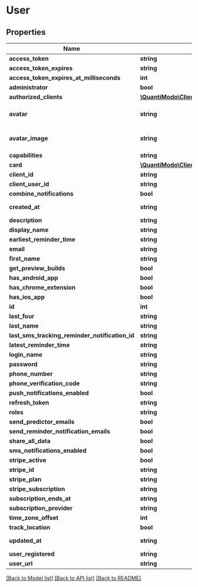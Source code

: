 # User

## Properties
Name | Type | Description | Notes
------------ | ------------- | ------------- | -------------
**access_token** | **string** | User access token | 
**access_token_expires** | **string** | Ex: 2018-08-08 02:41:19 | [optional] 
**access_token_expires_at_milliseconds** | **int** | Ex: 1533696079000 | [optional] 
**administrator** | **bool** | Is user administrator | 
**authorized_clients** | [**\QuantiModo\Client\Model\AuthorizedClients**](AuthorizedClients.md) |  | [optional] 
**avatar** | **string** | Ex: https://lh6.googleusercontent.com/-BHr4hyUWqZU/AAAAAAAAAAI/AAAAAAAIG28/2Lv0en738II/photo.jpg?sz&#x3D;50 | [optional] 
**avatar_image** | **string** | Ex: https://lh6.googleusercontent.com/-BHr4hyUWqZU/AAAAAAAAAAI/AAAAAAAIG28/2Lv0en738II/photo.jpg?sz&#x3D;50 | [optional] 
**capabilities** | **string** | Ex: a:1:{s:13:\&quot;administrator\&quot;;b:1;} | [optional] 
**card** | [**\QuantiModo\Client\Model\Card**](Card.md) | Avatar and info | [optional] 
**client_id** | **string** | Ex: quantimodo | [optional] 
**client_user_id** | **string** | Ex: 118444693184829555362 | [optional] 
**combine_notifications** | **bool** | Ex: 1 | [optional] 
**created_at** | **string** | When the record was first created. Use UTC ISO 8601 YYYY-MM-DDThh:mm:ss datetime format | [optional] 
**description** | **string** | Your bio will be displayed on your published studies | [optional] 
**display_name** | **string** | User display name | 
**earliest_reminder_time** | **string** | Earliest time user should get notifications. Ex: 05:00:00 | [optional] 
**email** | **string** | User email | 
**first_name** | **string** | Ex: Mike | [optional] 
**get_preview_builds** | **bool** | Ex: false | [optional] 
**has_android_app** | **bool** | Ex: false | [optional] 
**has_chrome_extension** | **bool** | Ex: false | [optional] 
**has_ios_app** | **bool** | Ex: false | [optional] 
**id** | **int** | User id | 
**last_four** | **string** | Ex: 2009 | [optional] 
**last_name** | **string** | Ex: Sinn | [optional] 
**last_sms_tracking_reminder_notification_id** | **string** | Ex: 1 | [optional] 
**latest_reminder_time** | **string** | Latest time user should get notifications. Ex: 23:00:00 | [optional] 
**login_name** | **string** | User login name | 
**password** | **string** | Ex: PASSWORD | [optional] 
**phone_number** | **string** | Ex: 618-391-0002 | [optional] 
**phone_verification_code** | **string** | Ex: 1234 | [optional] 
**push_notifications_enabled** | **bool** | Ex: 1 | [optional] 
**refresh_token** | **string** | Ex: 6e99b113d85586de1f92468433f2df1e666647cb | [optional] 
**roles** | **string** | Ex: [\&quot;admin\&quot;] | [optional] 
**send_predictor_emails** | **bool** | Ex: 1 | [optional] 
**send_reminder_notification_emails** | **bool** | Ex: 1 | [optional] 
**share_all_data** | **bool** | Share all studies, charts, and measurement data with all other users | [optional] 
**sms_notifications_enabled** | **bool** | Ex: false | [optional] 
**stripe_active** | **bool** | Ex: 1 | [optional] 
**stripe_id** | **string** | Ex: cus_A8CEmcvl8jwLhV | [optional] 
**stripe_plan** | **string** | Ex: monthly7 | [optional] 
**stripe_subscription** | **string** | Ex: sub_ANTx3nOE7nzjQf | [optional] 
**subscription_ends_at** | **string** | UTC ISO 8601 YYYY-MM-DDThh:mm:ss | [optional] 
**subscription_provider** | **string** | Ex: google | [optional] 
**time_zone_offset** | **int** | Ex: 300 | [optional] 
**track_location** | **bool** | Ex: 1 | [optional] 
**updated_at** | **string** | When the record in the database was last updated. Use UTC ISO 8601 YYYY-MM-DDThh:mm:ss datetime format | [optional] 
**user_registered** | **string** | Ex: 2013-12-03 15:25:13 UTC ISO 8601 YYYY-MM-DDThh:mm:ss | [optional] 
**user_url** | **string** | Ex: https://plus.google.com/+MikeSinn | [optional] 

[[Back to Model list]](../README.md#documentation-for-models) [[Back to API list]](../README.md#documentation-for-api-endpoints) [[Back to README]](../README.md)


